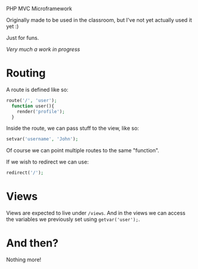 PHP MVC Microframework

Originally made to be used in the classroom, but I've not yet actually used it yet :)

Just for funs.

*Very much a work in progress*

Routing
=======
A route is defined like so:
```php
route('/', 'user');
  function user(){
    render('profile');
  }
```

Inside the route, we can pass stuff to the view, like so:
```php
setvar('username', 'John');
```

Of course we can point multiple routes to the same "function".

If we wish to redirect we can use:
```php
redirect('/');
```

Views
=====
Views are expected to live under `/views`. And in the views we can access the variables we previously set using `getvar('user');`.


And then?
=========
Nothing more!
